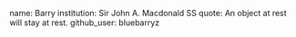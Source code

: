 name: Barry 
institution: Sir John A. Macdonald SS
quote: An object at rest will stay at rest.
github_user: bluebarryz
